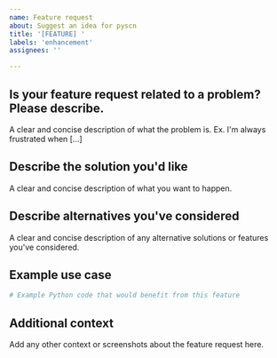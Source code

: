 ```yaml
---
name: Feature request
about: Suggest an idea for pyscn
title: '[FEATURE] '
labels: 'enhancement'
assignees: ''

---
```


## Is your feature request related to a problem? Please describe.
A clear and concise description of what the problem is. Ex. I'm always frustrated when [...]

## Describe the solution you'd like
A clear and concise description of what you want to happen.

## Describe alternatives you've considered
A clear and concise description of any alternative solutions or features you've considered.

## Example use case
```python
# Example Python code that would benefit from this feature
```

## Additional context
Add any other context or screenshots about the feature request here.